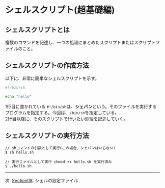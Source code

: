 # シェルスクリプト(超基礎編)

## シェルスクリプトとは

複数のコマンドを記述し、一つの処理にまとめたスクリプトまたはスクリプトファイルのこと。

## シェルスクリプトの作成方法

以下に、非常に簡単なシェルスクリプトを示す。

```sh:hello.sh
#!/bin/sh

echo "hello"
```

1行目に書かれている `#!/bin/sh`は、**シェバン**という。そのファイルを実行するプログラムを指定する。今回は、`/bin/sh`を指定している。  
2行目以降に、そのスクリプトで行いたい処理を記述していく。

## シェルスクリプトの実行方法

```
// shコマンドの引数として実行(この場合、シェバンはいらない)
$ sh hello.sh

// 実行ファイルとして実行 chmod +x hello.sh を実行済み
$ ./hello.sh
```

---
次: [Section08](./section08.md): シェルの設定ファイル
